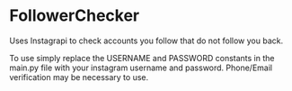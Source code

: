 # FollowerChecker
Uses Instagrapi to check accounts you follow that do not follow you back.

To use simply replace the USERNAME and PASSWORD constants in the main.py file with your instagram username and password. Phone/Email verification may be necessary to use.
